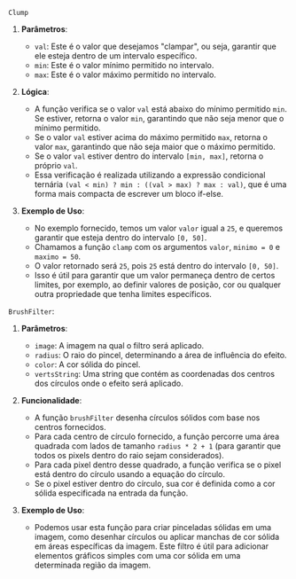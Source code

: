 `Clump`
1. **Parâmetros**:
   - `val`: Este é o valor que desejamos "clampar", ou seja, garantir que ele esteja dentro de um intervalo específico.
   - `min`: Este é o valor mínimo permitido no intervalo.
   - `max`: Este é o valor máximo permitido no intervalo.

2. **Lógica**:
   - A função verifica se o valor `val` está abaixo do mínimo permitido `min`. Se estiver, retorna o valor `min`, garantindo que não seja menor que o mínimo permitido.
   - Se o valor `val` estiver acima do máximo permitido `max`, retorna o valor `max`, garantindo que não seja maior que o máximo permitido.
   - Se o valor `val` estiver dentro do intervalo `[min, max]`, retorna o próprio `val`.
   - Essa verificação é realizada utilizando a expressão condicional ternária `(val < min) ? min : ((val > max) ? max : val)`, que é uma forma mais compacta de escrever um bloco if-else.

3. **Exemplo de Uso**:
   - No exemplo fornecido, temos um valor `valor` igual a `25`, e queremos garantir que esteja dentro do intervalo `[0, 50]`.
   - Chamamos a função `clamp` com os argumentos `valor`, `minimo = 0` e `maximo = 50`.
   - O valor retornado será `25`, pois `25` está dentro do intervalo `[0, 50]`.
   - Isso é útil para garantir que um valor permaneça dentro de certos limites, por exemplo, ao definir valores de posição, cor ou qualquer outra propriedade que tenha limites específicos.

`BrushFilter`:

1. **Parâmetros**:
   - `image`: A imagem na qual o filtro será aplicado.
   - `radius`: O raio do pincel, determinando a área de influência do efeito.
   - `color`: A cor sólida do pincel.
   - `vertsString`: Uma string que contém as coordenadas dos centros dos círculos onde o efeito será aplicado.

2. **Funcionalidade**:
   - A função `brushFilter` desenha círculos sólidos com base nos centros fornecidos.
   - Para cada centro de círculo fornecido, a função percorre uma área quadrada com lados de tamanho `radius * 2 + 1` (para garantir que todos os pixels dentro do raio sejam considerados).
   - Para cada pixel dentro desse quadrado, a função verifica se o pixel está dentro do círculo usando a equação do círculo.
   - Se o pixel estiver dentro do círculo, sua cor é definida como a cor sólida especificada na entrada da função.

3. **Exemplo de Uso**:
   - Podemos usar esta função para criar pinceladas sólidas em uma imagem, como desenhar círculos ou aplicar manchas de cor sólida em áreas específicas da imagem. Este filtro é útil para adicionar elementos gráficos simples com uma cor sólida em uma determinada região da imagem.
